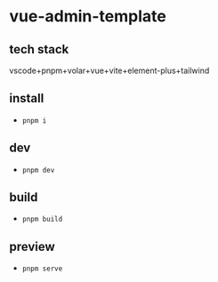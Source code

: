# vue-admin-template
## tech stack

vscode+pnpm+volar+vue+vite+element-plus+tailwind


## install

- `pnpm i`

## dev

- `pnpm dev`

## build

- `pnpm build`

## preview

- `pnpm serve`
